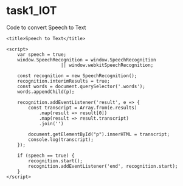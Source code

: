 # task1_IOT
Code to convert Speech to Text
<!DOCTYPE html>
<html lang="en">

<head>
	<meta charset="UTF-8">
	<meta name="viewport" content=
		"width=device-width, initial-scale=1.0">

	<title>Speech to Text</title>
</head>

<body>
	<div class="words" contenteditable>
		<p id="p"></p>
	</div>

	<script>
		var speech = true;
		window.SpeechRecognition = window.SpeechRecognition
						|| window.webkitSpeechRecognition;

		const recognition = new SpeechRecognition();
		recognition.interimResults = true;
		const words = document.querySelector('.words');
		words.appendChild(p);

		recognition.addEventListener('result', e => {
			const transcript = Array.from(e.results)
				.map(result => result[0])
				.map(result => result.transcript)
				.join('')

			document.getElementById("p").innerHTML = transcript;
			console.log(transcript);
		});
		
		if (speech == true) {
			recognition.start();
			recognition.addEventListener('end', recognition.start);
		}
	</script>
</body>

</html>
